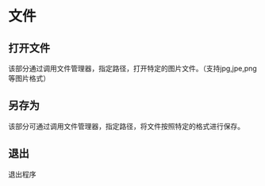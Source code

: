 # 文件

## 打开文件

该部分通过调用文件管理器，指定路径，打开特定的图片文件。（支持jpg,jpe,png等图片格式）

## 另存为

该部分可通过调用文件管理器，指定路径，将文件按照特定的格式进行保存。

## 退出

退出程序
